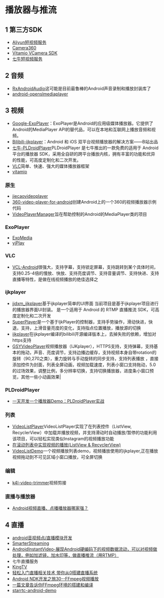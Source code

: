 # 播放器与推流

## 1 第三方SDK

- [Aliyun短视频服务](https://promotion.aliyun.com/ntms/act/shortvideo.html?spm=5176.8810273.766245.1.awEf6j)
- [Camera360](https://sdk.camera360.com/#page1)
- [Vitamio VCamera SDK](https://www.vitamio.org/)
- [七牛短视频服务](https://www.qiniu.com/)

## 2 音频

- [RxAndroidAudio](https://github.com/Piasy/RxAndroidAudio)这可能是目前最鲁棒的Android声音录制和播放封装库了
- [android-openslmediaplayer](https://github.com/h6ah4i/android-openslmediaplayer)

## 3 视频

- [Google-ExoPlayer](https://github.com/google/ExoPlayer)：ExoPlayer是Android的应用级媒体播放器。它提供了Android的MediaPlayer API的替代品，可以在本地和互联网上播放音频和视频。
- [Bilibili-ijkplayer](https://github.com/Bilibili/ijkplayer)：Android 和 iOS 双平台视频播放器的解决方案——B站出品
- [七牛-PLDroidPlayer](https://github.com/pili-engineering/PLDroidPlayer)PLDroidPlayer 是七牛推出的一款免费的适用于 Android 平台的播放器 SDK，采用全自研的跨平台播放内核，拥有丰富的功能和优异的性能，可高度定制化和二次开发。
- [VLC](http://www.videolan.org/vlc)简单、快速、强大的媒体播放器框架
- [vitamio](https://www.vitamio.org/)

### 原生

- [jiecaovideoplayer](https://github.com/lipangit/JiaoZiVideoPlayer)
- [360-video-player-for-android](https://github.com/fbsamples/360-video-player-for-android)创建Android上的一个360的视频播放器示例代码
- [VideoPlayerManager](https://github.com/danylovolokh/VideoPlayerManager)旨在帮助控制的Android的MediaPlayer类的项目

### ExoPlayer

- [ExoMedia](https://github.com/brianwernick/ExoMedia)
- [yjPlay](https://github.com/yangchaojiang/yjPlay)

### VLC

- [VCL-Android](https://github.com/hanhailong/VCL-Android)很强大，支持字幕，支持锁定屏幕，支持跳转到某个具体时间，支持0.25-4倍的慢放、快放、支持亮度调节、支持音量调节、支持快进、支持直播等特性，是做在线视频播放的绝佳选择之

### ijkplayer

- [jjdxm_ijkplayer](https://github.com/jjdxmashl/jjdxm_ijkplayer/)基于ijkplayer简单的UI界面 当前项目是基于ijkplayer项目进行的播放器界面UI封装。 是一个适用于 Android 的 RTMP 直播推流 SDK，可高度定制化和二次开发
- [SuperPlayer](https://github.com/supercwn/SuperPlayer)是一个基于IjkPlayer的控制器，支持手势操作，滑动快进，快退，支持，上滑音量亮度的变化，支持指点位置播放，播放源的切换
- [ijkplayer](https://github.com/l123456789jy/ijkplayer)在ijkplayer编译的bilibili开源编译版本上，去掉失败的依赖，增加对https支持
- [GSYVideoPlayer](https://github.com/CarGuo/GSYVideoPlayer)视频播放器（IJKplayer），HTTPS支持，支持弹幕，支持基本的拖动，声音、亮度调节，支持边播边缓存，支持视频本身自带rotation的旋转（90,270之类），重力旋转与手动旋转的同步支持，支持列表播放 ，直接添加控件为封面，列表全屏动画，视频加载速度，列表小窗口支持拖动，5.0的过场效果，调整比例，多分辨率切换，支持切换播放器，进度条小窗口预览，其他一些小动画效果|

### PLDroidPlayer

- [一天开发一个播放器Demo：PLDroidPlayer实战](https://juejin.im/post/5a2e339351882510b275548c)

### 列表

- [VideoListPlayer](https://github.com/waynell/VideoListPlayer)VideoListPlayer实现了在列表控件（ListView, RecyclerView）中加载并播放视频，并支持滑动时自动播放/暂停的功能利用该项目，可以轻松实现类似Instagram的视频播放功能
- [在滚动列表中实现视频的播放(ListView & RecyclerView)](http://www.jcodecraeer.com/a/anzhuokaifa/androidkaifa/2016/0130/3927.html)
- [VideoListDemo](https://github.com/w1123440793/VideoListDemo)一个视频播放列表demo，视频播放使用的ijkplayer,正在播放视频拖动到不可见区域小窗口播放，可全屏切换

### 编辑

- [k4l-video-trimmer](https://github.com/knowledge4life/k4l-video-trimmer)视频剪接

### 直播与播放器

- [Android视频直播、点播播放器哪家强？](https://juejin.im/post/5a1d8f10f265da431523a849)

## 4 直播

- [android音视频点/直播模块开发](http://www.jianshu.com/p/8436c7353296?hmsr=toutiao.io&utm_medium=toutiao.io&utm_source=toutiao.io)
- [SmarterStreaming](https://github.com/daniulive/SmarterStreaming)
- [AndroidInstantVideo-展现Android硬编码下的视频数据流动，可以对视频做处理，例如加滤镜，加水印等，做直播推流（用RTMP）](https://github.com/ChillingVan/AndroidInstantVideo)
- 七牛直播服务
- [KingTV](https://github.com/jenly1314/KingTV)
- [轻松入门直播相关技术 带你从0搭建直播系统](https://mp.weixin.qq.com/s?__biz=MzAxMTI4MTkwNQ==&mid=2650824038&idx=1&sn=8fbc707c644c92d23c31ab5b314bc280&chksm=80b789f8b7c000ee0fa8d5d81b5f44e3ab874358d653e30726ab735182c443ae35a7921ded27&mpshare=1&scene=1&srcid=0913rC2kG8YWSRuRvpEoX75B#rd)
- [Android NDK开发之旅30--FFmpeg视频播放](http://www.jianshu.com/p/6b943ff8fec8)
- [一篇文章告诉你FFmpeg环境的搭建和编译](https://mp.weixin.qq.com/s?__biz=MzI3OTU0MzI4MQ==&mid=2247485051&idx=1&sn=b9a7a53831c8041a18e17f9723e6229a&chksm=eb476ae5dc30e3f3e6cb5fdbd80f40608368d1c6ccecc29afc9c490a59a0948f0ec118b7f447&mpshare=1&scene=1&srcid=1207D1134Ihq8Ftlr6fPF54u#rd)
- [starrtc-android-demo](https://github.com/starrtc/starrtc-android-demo)
